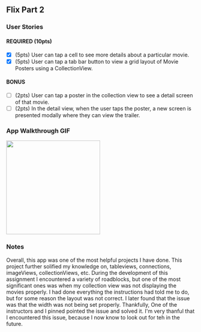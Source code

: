 
## Flix Part 2

### User Stories

#### REQUIRED (10pts)
- [x] (5pts) User can tap a cell to see more details about a particular movie.
- [x] (5pts) User can tap a tab bar button to view a grid layout of Movie Posters using a CollectionView.

#### BONUS
- [ ] (2pts) User can tap a poster in the collection view to see a detail screen of that movie.
- [ ] (2pts) In the detail view, when the user taps the poster, a new screen is presented modally where they can view the trailer.

### App Walkthrough GIF


<img src="http://g.recordit.co/y9NB3FbgwJ.gif" width=250><br>

### Notes
Overall, this app was one of the most helpful projects I have done. This project further solified my knowledge on, tableviews, connections, imageViews, collectionViews, etc. During the development of this assignment I encountered a variety of roadblocks, but one of the most significant ones was when my collection view was not displaying the movies properly. I had done everything the instructions had told me to do, but for some reason the layout was not correct. I later found that the issue was that the width was not being set properly. Thankfully, One of the instructors and I pinned pointed the issue and solved it. I'm very thanful that I encountered this issue, because I now know to look out for teh in the future. 
